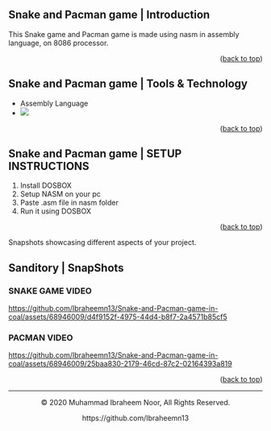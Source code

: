 <a name="readme-top"></a>
## Snake and Pacman game | Introduction
This Snake game and Pacman game is made using nasm in assembly language, on 8086 processor.

<p align="right">(<a href="#readme-top">back to top</a>)</p>

## Snake and Pacman game | Tools & Technology

* Assembly Language
* <img src="https://img.shields.io/badge/Visual_Studio_Code-0078D4?style=for-the-badge&logo=visual%20studio%20code&logoColor=white" />

<p align="right">(<a href="#readme-top">back to top</a>)</p>

## Snake and Pacman game | SETUP INSTRUCTIONS

1. Install DOSBOX
2. Setup NASM on your pc
3. Paste .asm file in nasm folder
4. Run it using DOSBOX

<p align="right">(<a href="#readme-top">back to top</a>)</p>

Snapshots showcasing different aspects of your project.

## Sanditory | SnapShots

### SNAKE GAME VIDEO

https://github.com/Ibraheemn13/Snake-and-Pacman-game-in-coal/assets/68946009/d4f9152f-4975-44d4-b8f7-2a4571b85cf5

### PACMAN VIDEO

https://github.com/Ibraheemn13/Snake-and-Pacman-game-in-coal/assets/68946009/25baa830-2179-46cd-87c2-02164393a819

<p align="right">(<a href="#readme-top">back to top</a>)</p>

---
<p align="center"> © 2020 Muhammad Ibraheem Noor, All Rights Reserved. </p>
<p align="center">
https://github.com/Ibraheemn13
</p>

